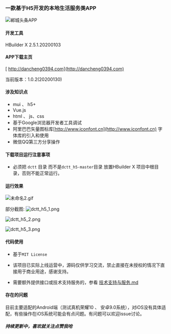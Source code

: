 ### 一款基于H5开发的本地生活服务类APP

![郸城头条APP](https://github.com/Light413/dctt_h5/blob/master/dctt/images/app_logo@2x.png?raw=true)


#### 开发工具
HBuilder X 2.5.1.20200103

#### APP下载主页

[ http://dancheng0394.com](http://dancheng0394.com)

当前版本：1.0.2(20200130)

#### 涉及知识点
* mui 、 h5+
* Vue.js
* html 、 js、css
* 基于Google浏览器开发者工具调试
* 阿里巴巴矢量图标库[http://www.iconfont.cn](http://www.iconfont.cn) 字体库的引入和使用
* 微信QQ第三方分享操作

#### 下载项目运行注意事项

* 必须把 `dctt` 目录 而不是`dctt_h5-master`目录 放置HBuilder X 项目中根目录，否则不能正常运行。

#### 运行效果

![未命名2.gif](https://upload-images.jianshu.io/upload_images/1859207-e7f8b33d58e6bae6.gif?imageMogr2/auto-orient/strip)

部分截图:
![dctt_h5_1.png](https://upload-images.jianshu.io/upload_images/1859207-63afcc7cfabc077b.png?imageMogr2/auto-orient/strip%7CimageView2/2/w/1240)

![dctt_h5_2.png](https://upload-images.jianshu.io/upload_images/1859207-98c37f493f71daf1.png?imageMogr2/auto-orient/strip%7CimageView2/2/w/1240)

![dctt_h5_3.png](https://upload-images.jianshu.io/upload_images/1859207-5066acbc7bc6c779.png?imageMogr2/auto-orient/strip%7CimageView2/2/w/1240)

#### 代码使用
* 基于`MIT License`

* 该项目已实际上线运营中，源码仅供学习交流，禁止直接在未授权的情况下直接用于商业用途，感谢支持。

* 需要额外提供接口或技术支持服务的，参看 [技术支持与服务.md](https://github.com/Light413/dctt_h5/blob/master/技术支持与服务.md)

#### 存在的问题

目前主要适配的Android端（测试真机荣耀10 、 安卓9.0系统），对iOS没有具体适配，有些操作在iOS系统可能会有点问题。有问题可以欢迎issue讨论。


#### *持续更新中，喜欢就关注点赞我哈*
